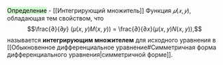  <mark style="background: #BBFABBA6;">Определение</mark> - [[Интегрирующий множитель]]
 Функция $𝜇(𝑥, 𝑦)$, обладающая тем свойством, что $$\frac{∂}{∂𝑦} (𝜇(𝑥, 𝑦)𝑀(𝑥, 𝑦)) = \frac{∂}{∂𝑥}(𝜇(𝑥, 𝑦)𝑁(𝑥, 𝑦)),$$называется **интегрирующим множителем** для исходного уравнения в [[Обыкновенное дифференциальное уравнение#Симметричная форма дифференциального уравнения|симметричной форме]].

